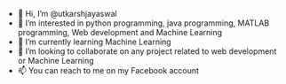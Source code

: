 - 👋 Hi, I’m @utkarshjayaswal
- 👀 I’m interested in python programming, java programming, MATLAB programming, Web development and Machine Learning
- 🌱 I’m currently learning Machine Learning  
- 💞️ I’m looking to collaborate on any project related to web development or Machine Learning
- 📫 You can reach to me on my Facebook account

<!---
utkarshjayaswal/utkarshjayaswal is a ✨ special ✨ repository because its `README.md` (this file) appears on your GitHub profile.
You can click the Preview link to take a look at your changes.
--->
